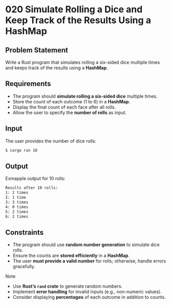 # 020 Simulate Rolling a Dice and Keep Track of the Results Using a HashMap

## Problem Statement

Write a Rust program that simulates rolling a six-sided dice multiple times and keeps track of the results using a **HashMap**.

## Requirements

- The program should **simulate rolling a six-sided dice** multiple times.
- Store the count of each outcome (1 to 6) in a **HashMap**.
- Display the final count of each face after all rolls.
- Allow the user to specify the **number of rolls** as input.

## Input

The user provides the number of dice rolls:

```bash
$ cargo run 10
```

## Output

Exmapple output for 10 rolls:

```bash
Results after 10 rolls:
1: 2 times
2: 1 time
3: 3 times
4: 0 times
5: 2 times
6: 2 times
```

## Constraints

- The program should use **random number generation** to simulate dice rolls.
- Ensure the counts are **stored efficiently** in a **HashMap**.
- The user **must provide a valid number** for rolls; otherwise, handle errors gracefully.

> [!NOTE]
>
> - Use **Rust’s `rand` crate** to generate random numbers.
> - Implement **error handling** for invalid inputs (e.g., non-numeric values).
> - Consider displaying **percentages** of each outcome in addition to counts.
